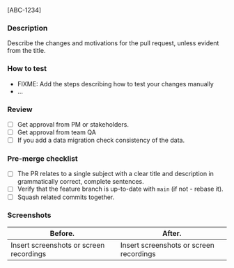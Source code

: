 [ABC-1234]

 ### Description

Describe the changes and motivations for the pull request, unless evident from the title.

 ### How to test
- FIXME: Add the steps describing how to test your changes manually
- ...

 ### Review

- [ ] Get approval from PM or stakeholders.
- [ ] Get approval from team QA
- [ ] If you add a data migration check consistency of the data.

 ### Pre-merge checklist

- [ ] The PR relates to a single subject with a clear title and description in grammatically correct, complete sentences.
- [ ] Verify that the feature branch is up-to-date with `main` (if not - rebase it).
- [ ] Squash related commits together.

 ### Screenshots

| Before.                                      | After.                                       |
| -------------------------------------------- | -------------------------------------------- |
| Insert screenshots or screen recordings      | Insert screenshots or screen recordings      |

